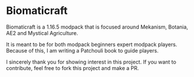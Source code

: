 # Biomaticraft

Biomaticraft is a 1.16.5 modpack that is focused around Mekanism, Botania, AE2 and Mystical Agriculture.

It is meant to be for both modpack beginners expert modpack players. Because of this, I am writing a Patchouli book to guide players.

I sincerely thank you for showing interest in this project. If you want to contribute, feel free to fork this project and make a PR.
